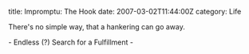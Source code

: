 title: Impromptu: The Hook
date: 2007-03-02T11:44:00Z
category: Life

There's no simple way, that a hankering can go away.

\- Endless (?) Search for a Fulfillment -
